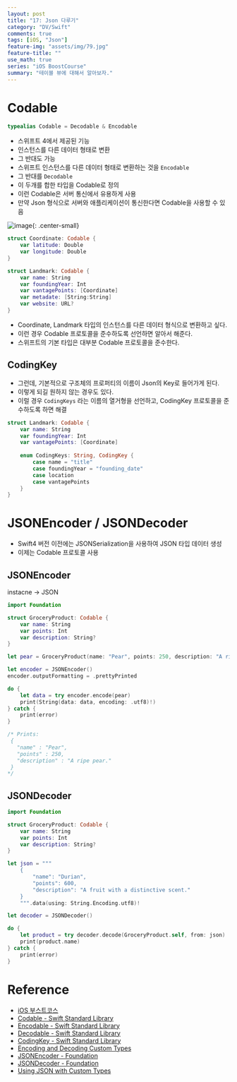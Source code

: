 ```yaml
---
layout: post
title: "17: Json 다루기"
category: "DV/Swift"
comments: true
tags: [iOS, "Json"]
feature-img: "assets/img/79.jpg"
feature-title: ""
use_math: true
series: "iOS BoostCourse"
summary: "테이블 뷰에 대해서 알아보자."
---
```



# Codable

```swift
typealias Codable = Decodable & Encodable
```

* 스위프트 4에서 제공된 기능
* 인스턴스를 다른 데이터 형태로 변환
* 그 반대도 가능
* 스위프트 인스턴스를 다른 데이터 형태로 변환하는 것을 `Encodable`
* 그 반대를 `Decodable`
* 이 두개를 합한 타입을 Codable로 정의
* 이런 Codable은 서버 통신에서 유용하게 사용
* 만약 Json 형식으로 서버와 애플리케이션이 통신한다면 Codable을 사용할 수 있음

![image](https://user-images.githubusercontent.com/37871541/124465853-df0c6680-ddd0-11eb-9620-ba5180494493.png){: .center-small}

```swift
struct Coordinate: Codable {
    var latitude: Double
    var longitude: Double
}

struct Landmark: Codable {
    var name: String
    var foundingYear: Int
    var vantagePoints: [Coordinate]
    var metadate: [String:String]
    var website: URL?
}
```

* Coordinate, Landmark 타입의 인스턴스를 다른 데이터 형식으로 변환하고 싶다.
* 이런 경우 Codable 프로토콜을 준수하도록 선언하면 알아서 해준다.
* 스위프트의 기본 타입은 대부분 Codable 프로토콜을 준수한다.


## CodingKey

* 그런데, 기본적으로 구조체의 프로퍼티의 이름이 Json의 Key로 들어가게 된다.
* 이렇게 되길 원하지 않는 경우도 있다.
* 이럴 경우 `CodingKeys` 라는 이름의 열거형을 선언하고, CodingKey 프로토콜을 준수하도록 하면 해결

```swift
struct Landmark: Codable {
    var name: String
    var foundingYear: Int
    var vantagePoints: [Coordinate]
    
    enum CodingKeys: String, CodingKey {
        case name = "title"
        case foundingYear = "founding_date"
        case location
        case vantagePoints
    }
}
```


# JSONEncoder / JSONDecoder

* Swift4 버전 이전에는 JSONSerialization을 사용하여 JSON 타입 데이터 생성
* 이제는 Codable 프로토콜 사용


## JSONEncoder

instacne -> JSON

```swift
import Foundation

struct GroceryProduct: Codable {
    var name: String
    var points: Int
    var description: String?
}

let pear = GroceryProduct(name: "Pear", points: 250, description: "A ripe pear.")

let encoder = JSONEncoder()
encoder.outputFormatting = .prettyPrinted

do {
    let data = try encoder.encode(pear)
    print(String(data: data, encoding: .utf8)!)
} catch {
    print(error)
}

/* Prints:
 {
   "name" : "Pear",
   "points" : 250,
   "description" : "A ripe pear."
 }
*/
```

## JSONDecoder

```swift
import Foundation

struct GroceryProduct: Codable {
    var name: String
    var points: Int
    var description: String?
}

let json = """
    {
        "name": "Durian",
        "points": 600,
        "description": "A fruit with a distinctive scent."
    }
    """.data(using: String.Encoding.utf8)!

let decoder = JSONDecoder()

do {
    let product = try decoder.decode(GroceryProduct.self, from: json)
    print(product.name)
} catch {
    print(error)
}

```


# Reference

* [iOS 부스트코스](https://www.boostcourse.org/mo326/lecture/16893?isDesc=false)
* [Codable - Swift Standard Library](https://developer.apple.com/documentation/swift/codable)
* [Encodable - Swift Standard Library](https://developer.apple.com/documentation/swift/encodable)
* [Decodable - Swift Standard Library](https://developer.apple.com/documentation/swift/decodable)
* [CodingKey - Swift Standard Library](https://developer.apple.com/documentation/swift/codingkey)
* [Encoding and Decoding Custom Types](https://developer.apple.com/documentation/foundation/archives_and_serialization/encoding_and_decoding_custom_types)
* [JSONEncoder - Foundation](https://developer.apple.com/documentation/foundation/jsonencoder)
* [JSONDecoder - Foundation](https://developer.apple.com/documentation/foundation/jsondecoder)
* [Using JSON with Custom Types](https://developer.apple.com/documentation/foundation/archives_and_serialization/using_json_with_custom_types)